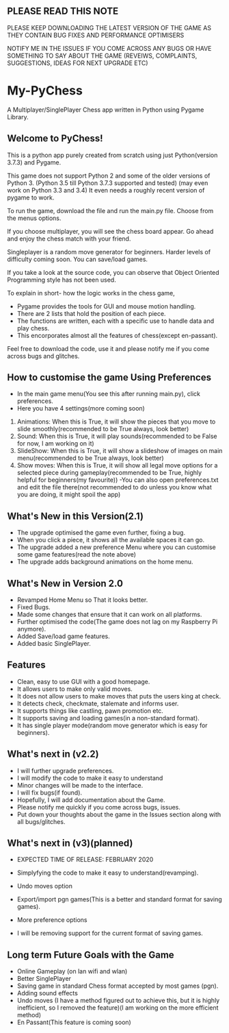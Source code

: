 ## PLEASE READ THIS NOTE
PLEASE KEEP DOWNLOADING THE LATEST VERSION OF THE GAME AS THEY CONTAIN BUG FIXES AND 
PERFORMANCE OPTIMISERS

NOTIFY ME IN THE ISSUES IF YOU COME ACROSS ANY BUGS OR HAVE SOMETHING TO SAY ABOUT THE GAME
(REVEIWS, COMPLAINTS, SUGGESTIONS, IDEAS FOR NEXT UPGRADE ETC)

# My-PyChess
A Multiplayer/SinglePlayer Chess app written in Python using Pygame Library.

## Welcome to PyChess!

This is a python app purely created from scratch using just Python(version 3.7.3) and Pygame.

This game does not support Python 2 and some of the older versions of Python 3.
(Python 3.5 till Python 3.7.3 supported and tested)
(may even work on Python 3.3 and 3.4)
It even needs a roughly recent version of pygame to work.

To run the game, download the file and run the main.py file.
Choose from the menus options.

If you choose multiplayer, you will see the chess board appear. Go ahead and enjoy the chess match with your friend.

Singleplayer is a random move generator for beginners.
Harder levels of difficulty coming soon.
You can save/load games.

If you take a look at the source code, you can observe that Object Oriented Programming style has not been used.

To explain in short- how the logic works in the chess game,
- Pygame provides the tools for GUI and mouse motion handling.
- There are 2 lists that hold the position of each piece.
- The functions are written, each with a specific use to handle data and play chess.
- This encorporates almost all the features of chess(except en-passant).

Feel free to download the code, use it and please notify me if you come across bugs and glitches.

## How to customise the game Using Preferences

- In the main game menu(You see this after running main.py), click preferences.
- Here you have 4 settings(more coming soon)
1) Animations: When this is True, it will show the pieces that you move to slide smoothly(recommended to be True always, look better)
2) Sound: When this is True, it will play sounds(recommended to be False for now, I am working on it)
3) SlideShow: When this is True, it will show a slideshow of images on main menu(recommended to be True always, look better)
4) Show moves: When this is True, it will show all legal move options for a selected piece during gameplay(recommended to be True, highly helpful for beginners(my favourite))
-You can also open preferences.txt and edit the file there(not recommended to do unless you know what you are doing, it might spoil the app)

## What's New in this Version(2.1)
- The upgrade optimised the game even further, fixing a bug.
- When you click a piece, it shows all the available spaces it can go.
- The upgrade added a new preference Menu where you can customise some game features(read the note above)
- The upgrade adds background animations on the home menu.

## What's New in Version 2.0

- Revamped Home Menu so That it looks better.
- Fixed Bugs.
- Made some changes that ensure that it can work on all platforms.
- Further optimised the code(The game does not lag on my Raspberry Pi anymore).
- Added Save/load game features.
- Added basic SinglePlayer.

## Features

- Clean, easy to use GUI with a good homepage.
- It allows users to make only valid moves.
- It does not allow users to make moves that puts the users king at check.
- It detects check, checkmate, stalemate and informs user.
- It supports things like castling, pawn promotion etc.
- It supports saving and loading games(in a non-standard format).
- It has single player mode(random move generator which is easy for beginners).

## What's next in (v2.2)
- I will further upgrade preferences.
- I will modify the code to make it easy to understand
- Minor changes will be made to the interface.
- I will fix bugs(if found).
- Hopefully, I will add documentation about the Game.
- Please notify me quickly if you come across bugs, issues.
- Put down your thoughts about the game in the Issues section along with all bugs/glitches.

## What's next in (v3)(planned)
- EXPECTED TIME OF RELEASE: FEBRUARY 2020

- Simplyfying the code to make it easy to understand(revamping).
- Undo moves option
- Export/import pgn games(This is a better and standard format for saving games).
- More preference options

- I will be removing support for the current format of saving games.

## Long term Future Goals with the Game

- Online Gameplay (on lan wifi and wlan)
- Better SinglePlayer
- Saving game in standard Chess format accepted by most games (pgn).
- Adding sound effects
- Undo moves (I have a method figured out to achieve this, but it is highly inefficient, so I removed the feature)(I am working on the more efficient method)
- En Passant(This feature is coming soon)
